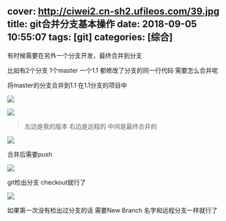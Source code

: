 cover: http://ciwei2.cn-sh2.ufileos.com/39.jpg
title: git合并分支基本操作
date: 2018-09-05 10:55:07
tags: [git]
categories: [综合]
---
有时候需要在另外一个分支开发，最终合并到分支
<!--more-->

比如有2个分支 1个master 一个1.1 都修改了分支的同一行代码 需要怎么合并呢

将master的分支合并到1.1 在1.1分支的项目中

![](/images/分支2.png)

![](/images/分支3.png)

> 左边是我的版本 右边是远程的 中间是最终合并的

![](/images/git分支冲突合并例子.png)

合并后需要push

![](/images/合并后.png)

git检出分支 checkout就行了

![](/images/idea分支.png)

如果第一次没有检出过分支的话 需要New Branch 名字和远程分支一样就行了